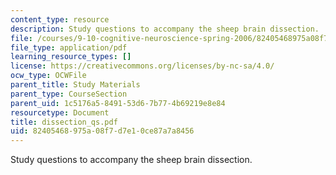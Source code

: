 ```yaml
---
content_type: resource
description: Study questions to accompany the sheep brain dissection.
file: /courses/9-10-cognitive-neuroscience-spring-2006/82405468975a08f7d7e10ce87a7a8456_dissection_qs.pdf
file_type: application/pdf
learning_resource_types: []
license: https://creativecommons.org/licenses/by-nc-sa/4.0/
ocw_type: OCWFile
parent_title: Study Materials
parent_type: CourseSection
parent_uid: 1c5176a5-8491-53d6-7b77-4b69219e8e84
resourcetype: Document
title: dissection_qs.pdf
uid: 82405468-975a-08f7-d7e1-0ce87a7a8456
---
```

Study questions to accompany the sheep brain dissection.